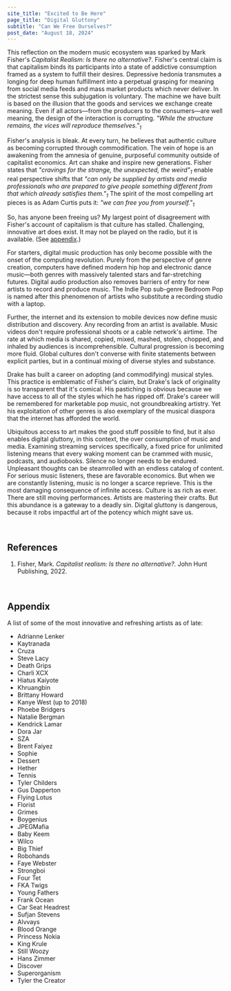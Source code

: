 ```yaml
---
site_title: "Excited to Be Here"
page_title: "Digital Gluttony"
subtitle: "Can We Free Ourselves?"
post_date: "August 18, 2024"
---
```


This reflection on the modern music ecosystem was sparked by Mark Fisher's *Capitalist Realism: Is there no alternative?*. Fisher's central claim is that capitalism binds its participants into a state of addictive consumption framed as a system to fulfill their desires. Depressive hedonia transmutes a longing for deep human fulfillment into a perpetual grasping for meaning from social media feeds and mass market products which never deliver. In the strictest sense this subjugation is voluntary. The machine we have built is based on the illusion that the goods and services we exchange create meaning. Even if all actors&mdash;from the producers to the consumers&mdash;are well meaning, the design of the interaction is corrupting. *"While the structure remains, the vices will reproduce themselves."<sub>1</sub>*

Fisher's analysis is bleak. At every turn, he believes that authentic culture as becoming corrupted through commodification. The vein of hope is an awakening from the amnesia of genuine, purposeful community outside of capitalist economics. Art can shake and inspire new generations. Fisher states that *"cravings for the strange, the unexpected, the weird"<sub>1</sub>* enable real perspective shifts that *"can only be supplied by artists and media professionals who are prepared to give people something different from that which already satisfies them."<sub>1</sub>* The spirit of the most compelling art pieces is as Adam Curtis puts it: *"we can free you from yourself."<sub>1</sub>*

So, has anyone been freeing us? My largest point of disagreement with Fisher's account of capitalism is that culture has stalled. Challenging, innovative art does exist. It may not be played on the radio, but it is available. (See <a href="#appendix">appendix</a>.)

For starters, digital music production has only become possible with the onset of the computing revolution. Purely from the perspective of genre creation, computers have defined modern hip hop and electronic dance music&mdash;both genres with massively talented stars and far-stretching futures. Digital audio production also removes barriers of entry for new artists to record and produce music. The Indie Pop sub-genre Bedroom Pop is named after this phenomenon of artists who substitute a recording studio with a laptop.

Further, the internet and its extension to mobile devices now define music distribution and discovery. Any recording from an artist is available. Music videos don't require professional shoots or a cable network's airtime. The rate at which media is shared, copied, mixed, mashed, stolen, chopped, and inhaled by audiences is incomprehensible. Cultural progression is becoming more fluid. Global cultures don't converse with finite statements between explicit parties, but in a continual mixing of diverse styles and substance.

Drake has built a career on adopting (and commodifying) musical styles. This practice is emblematic of Fisher's claim, but Drake's lack of originality is so transparent that it's comical. His pastiching is obvious because we have access to all of the styles which he has ripped off. Drake's career will be remembered for marketable pop music, not groundbreaking artistry. Yet his exploitation of other genres is also exemplary of the musical diaspora that the internet has afforded the world.

Ubiquitous access to art makes the good stuff possible to find, but it also enables digital gluttony, in this context, the over consumption of music and media. Examining streaming services specifically, a fixed price for unlimited listening means that every waking moment can be crammed with music, podcasts, and audiobooks. Silence no longer needs to be endured. Unpleasant thoughts can be steamrolled with an endless catalog of content. For serious music listeners, these are favorable economics. But when we are constantly listening, music is no longer a scarce reprieve. This is the most damaging consequence of infinite access. Culture is as rich as ever. There are still moving performances. Artists are mastering their crafts. But this abundance is a gateway to a deadly sin. Digital gluttony is dangerous, because it robs impactful art of the potency which might save us.

</br>

## References
1. Fisher, Mark. *Capitalist realism: Is there no alternative?.* John Hunt Publishing, 2022.

</br>

<h2 id ="appendix"> Appendix</h2>

A list of some of the most innovative and refreshing artists as of late:

<ul class="three-column-list">
<li>Adrianne Lenker</li>
<li>Kaytranada</li>
<li>Cruza</li>
<li>Steve Lacy</li>
<li>Death Grips</li>
<li>Charli XCX</li>
<li>Hiatus Kaiyote</li>
<li>Khruangbin</li>
<li>Brittany Howard</li>
<li>Kanye West (up to 2018)  
<li>Phoebe Bridgers</li>
<li>Natalie Bergman</li>
<li>Kendrick Lamar</li>
<li>Dora Jar</li>
<li>SZA</li>
<li>Brent Faiyez</li>
<li>Sophie</li>
<li>Dessert</li>
<li>Hether</li>
<li>Tennis</li>
<li>Tyler Childers</li>
<li>Gus Dapperton</li>
<li>Flying Lotus</li>
<li>Florist </li>
<li>Grimes</li>
<li>Boygenius</li>
<li>JPEGMafia</li>
<li>Baby Keem</li>
<li>Wilco</li>
<li>Big Thief</li>
<li>Robohands</li>
<li>Faye Webster</li>
<li>Strongboi</li>
<li>Four Tet</li>
<li>FKA Twigs</li>
<li>Young Fathers</li>
<li>Frank Ocean</li>
<li>Car Seat Headrest</li>
<li>Sufjan Stevens</li>
<li>Alvvays</li>
<li>Blood Orange</li>
<li>Princess Nokia</li>
<li>King Krule</li>
<li>Still Woozy</li>
<li>Hans Zimmer</li>
<li>Discover</li>
<li>Superorganism</li>
<li>Tyler the Creator</li>
</ul>
